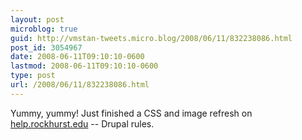 ```yaml
---
layout: post
microblog: true
guid: http://vmstan-tweets.micro.blog/2008/06/11/832238086.html
post_id: 3054967
date: 2008-06-11T09:10:10-0600
lastmod: 2008-06-11T09:10:10-0600
type: post
url: /2008/06/11/832238086.html
---
```

Yummy, yummy! Just finished a CSS and image refresh on [help.rockhurst.edu](http://help.rockhurst.edu/) -- Drupal rules.
